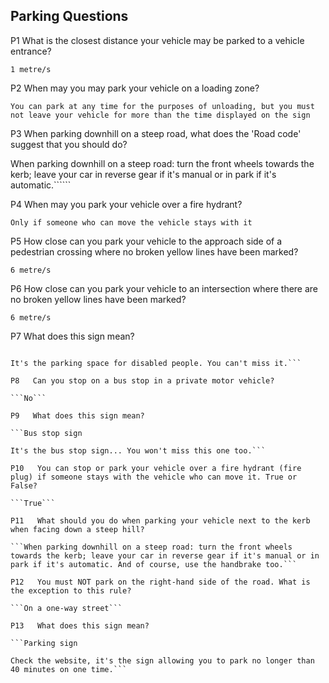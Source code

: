 ## Parking Questions

P1   What is the closest distance your vehicle may be parked to a vehicle entrance?

```1 metre/s```

P2   When may you may park your vehicle on a loading zone?

```You can park at any time for the purposes of unloading, but you must not leave your vehicle for more than the time displayed on the sign```

P3   When parking downhill on a steep road, what does the 'Road code' suggest that you should do?

When parking downhill on a steep road: turn the front wheels towards the kerb; leave your car in reverse gear if it's manual or in park if it's automatic.``````

P4   When may you park your vehicle over a fire hydrant?

```Only if someone who can move the vehicle stays with it```

P5   How close can you park your vehicle to the approach side of a pedestrian crossing where no broken yellow lines have been marked?

```6 metre/s```

P6   How close can you park your vehicle to an intersection where there are no broken yellow lines have been marked?

```6 metre/s```

P7   What does this sign mean?

```Picture of road markings and sign...

It's the parking space for disabled people. You can't miss it.```

P8   Can you stop on a bus stop in a private motor vehicle?

```No```

P9   What does this sign mean?

```Bus stop sign

It's the bus stop sign... You won't miss this one too.```

P10   You can stop or park your vehicle over a fire hydrant (fire plug) if someone stays with the vehicle who can move it. True or False?

```True```

P11   What should you do when parking your vehicle next to the kerb when facing down a steep hill?

```When parking downhill on a steep road: turn the front wheels towards the kerb; leave your car in reverse gear if it's manual or in park if it's automatic. And of course, use the handbrake too.```

P12   You must NOT park on the right-hand side of the road. What is the exception to this rule?

```On a one-way street```

P13   What does this sign mean?

```Parking sign

Check the website, it's the sign allowing you to park no longer than 40 minutes on one time.```
